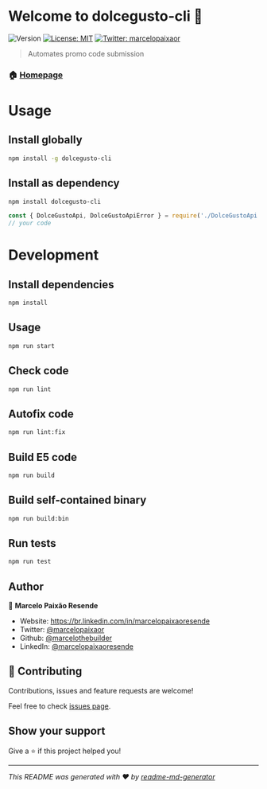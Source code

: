 # Welcome to dolcegusto-cli 👋
![Version](https://img.shields.io/badge/version-0.0.1-blue.svg?cacheSeconds=2592000)
[![License: MIT](https://img.shields.io/badge/License-MIT-yellow.svg)](#)
[![Twitter: marcelopaixaor](https://img.shields.io/twitter/follow/marcelopaixaor.svg?style=social)](https://twitter.com/marcelopaixaor)

> Automates promo code submission

### 🏠 [Homepage](https://github.com/marcelothebuilder/dolcegusto-cli)

# Usage

## Install globally
```sh
npm install -g dolcegusto-cli
```

## Install as dependency
```sh
npm install dolcegusto-cli
```

```javascript
const { DolceGustoApi, DolceGustoApiError } = require('./DolceGustoApi')
// your code
```


# Development

## Install dependencies

```sh
npm install
```

## Usage

```sh
npm run start
```

## Check code

```sh
npm run lint
```

## Autofix code

```sh
npm run lint:fix
```

## Build E5 code

```sh
npm run build
```

## Build self-contained binary

```sh
npm run build:bin
```

## Run tests

```sh
npm run test
```

## Author

👤 **Marcelo Paixão Resende**

* Website: https://br.linkedin.com/in/marcelopaixaoresende
* Twitter: [@marcelopaixaor](https://twitter.com/marcelopaixaor)
* Github: [@marcelothebuilder](https://github.com/marcelothebuilder)
* LinkedIn: [@marcelopaixaoresende](https://linkedin.com/in/marcelopaixaoresende)

## 🤝 Contributing

Contributions, issues and feature requests are welcome!

Feel free to check [issues page](https://github.com/marcelothebuilder/dolcegusto-cli/issues). 

## Show your support

Give a ⭐️ if this project helped you!


***
_This README was generated with ❤️ by [readme-md-generator](https://github.com/kefranabg/readme-md-generator)_